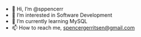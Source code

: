 - 👋 Hi, I’m @sppencerr
- 👀 I’m interested in Software Development 
- 🌱 I’m currently learning MySQL
- 📫 How to reach me, spencergerritsen@gmail.com

<!---
sppencerr/sppencerr is a ✨ special ✨ repository because its `README.md` (this file) appears on your GitHub profile.
You can click the Preview link to take a look at your changes.
--->
